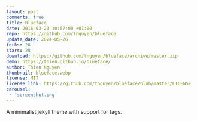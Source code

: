 ```yaml
---
layout: post
comments: true
title: Blueface
date: 2016-03-23 10:57:00 +01:00
repo: https://github.com/tnguyen/blueface
update_date: 2024-05-26
forks: 28
stars: 28
download: https://github.com/tnguyen/blueface/archive/master.zip
demo: https://thien.github.io/blueface/
author: Thien Nguyen
thumbnail: blueface.webp
license: MIT
license_link: https://github.com/tnguyen/blueface/blob/master/LICENSE
carousel:
 - 'screenshot.png'
---
```


A minimalist jekyll theme with support for tags.
